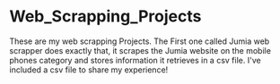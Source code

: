 # Web_Scrapping_Projects
These are my web scrapping Projects. The First one called Jumia web scrapper does exactly that, it scrapes the Jumia website on the mobile phones category and stores information it retrieves in a csv file. I've included a csv file to share my experience! 
